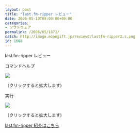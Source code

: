 ```yaml
---
layout: post
title: "last.fm-ripper レビュー"
date: 2006-05-10T09:00:00+09:00
categories:
- ソフトウェア
permalink: /2006/05/1671/
catch: http://image.moongift.jp/review2/lastfm-ripper2.s.png
id: 1668
---
```

last.fm-ripper レビュー  
<!--more-->

コマンドヘルプ

  

[![](http://image.moongift.jp/review2/lastfm-ripper1.s.png)](http://image.moongift.jp/review2/lastfm-ripper1.png)  
  
（クリックすると拡大します)

  

実行

  

[![](http://image.moongift.jp/review2/lastfm-ripper2.s.png)](http://image.moongift.jp/review2/lastfm-ripper2.png)  
  
（クリックすると拡大します)

  

[last.fm-ripper 紹介はこちら](http://oss.moongift.jp/intro/i-1665.html)

